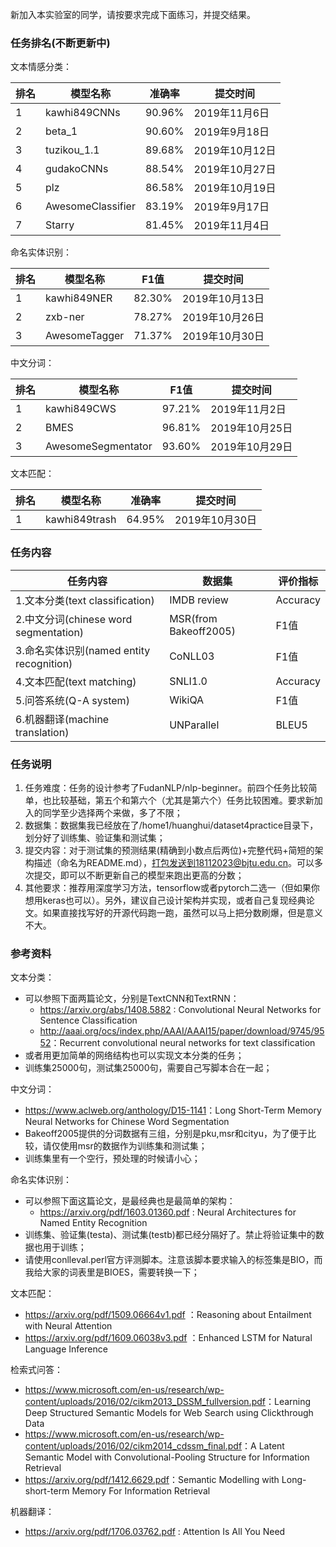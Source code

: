 新加入本实验室的同学，请按要求完成下面练习，并提交结果。

### 任务排名(不断更新中)

文本情感分类：

| 排名 | 模型名称          | 准确率 | 提交时间      |
| ---- | ----------------- | ------ | ------------- |
| 1    | kawhi849CNNs       | 90.96% | 2019年11月6日|
| 2    | beta_1            | 90.60% | 2019年9月18日 |
| 3    | tuzikou_1.1      | 89.68% | 2019年10月12日 |
| 4    | gudakoCNNs      | 88.54% | 2019年10月27日 |
| 5    | plz               | 86.58% | 2019年10月19日|
| 6    | AwesomeClassifier | 83.19% | 2019年9月17日 |
| 7    | Starry          | 81.45% | 2019年11月4日 |

命名实体识别：

| 排名 | 模型名称          | F1值 | 提交时间      |
| ---- | ----------------- | ------ | ------------- |
| 1    | kawhi849NER       | 82.30% | 2019年10月13日|
| 2    | zxb-ner           | 78.27% | 2019年10月26日 |
| 3    | AwesomeTagger     | 71.37% | 2019年10月30日 |

中文分词：

| 排名 | 模型名称          | F1值 | 提交时间      |
| ---- | ----------------- | ------ | ------------- |
| 1    | kawhi849CWS         | 97.21% | 2019年11月2日|
| 2    | BMES              | 96.81% | 2019年10月25日|
| 3    | AwesomeSegmentator   | 93.60% | 2019年10月29日|

文本匹配：

| 排名 | 模型名称          | 准确率 | 提交时间      |
| ---- | ----------------- | ------ | ------------- |
| 1    | kawhi849trash     | 64.95% | 2019年10月30日|

### 任务内容

| 任务内容                                 | 数据集                | 评价指标 |
| ---------------------------------------- | --------------------- | -------- |
| 1.文本分类(text classification)          | IMDB review           | Accuracy |
| 2.中文分词(chinese word segmentation)    | MSR(from Bakeoff2005) | F1值     |
| 3.命名实体识别(named entity recognition) | CoNLL03               | F1值     |
| 4.文本匹配(text matching)                | SNLI1.0               | Accuracy |
| 5.问答系统(Q-A system)                   | WikiQA                | F1值     |
| 6.机器翻译(machine translation)          | UNParallel            | BLEU5    |

### 任务说明

1. 任务难度：任务的设计参考了FudanNLP/nlp-beginner。前四个任务比较简单，也比较基础，第五个和第六个（尤其是第六个）任务比较困难。要求新加入的同学至少选择两个来做，多了不限；
2. 数据集：数据集我已经放在了/home1/huanghui/dataset4practice目录下，划分好了训练集、验证集和测试集；
3. 提交内容：对于测试集的预测结果(精确到小数点后两位)+完整代码+简短的架构描述（命名为README.md），打包发送到18112023@bjtu.edu.cn。可以多次提交，即可以不断更新自己的模型来跑出更高的分数；
4. 其他要求：推荐用深度学习方法，tensorflow或者pytorch二选一（但如果你想用keras也可以）。另外，建议自己设计架构并实现，或者自己复现经典论文。如果直接找写好的开源代码跑一跑，虽然可以马上把分数刷爆，但是意义不大。

### 参考资料

文本分类：

- 可以参照下面两篇论文，分别是TextCNN和TextRNN：
  - https://arxiv.org/abs/1408.5882 : Convolutional Neural Networks for Sentence Classification
  - <http://aaai.org/ocs/index.php/AAAI/AAAI15/paper/download/9745/9552>：Recurrent convolutional neural networks for text classification
- 或者用更加简单的网络结构也可以实现文本分类的任务；
- 训练集25000句，测试集25000句，需要自己写脚本合在一起；

中文分词：

- <https://www.aclweb.org/anthology/D15-1141>：Long Short-Term Memory Neural Networks for Chinese Word Segmentation 
- Bakeoff2005提供的分词数据有三组，分别是pku,msr和cityu，为了便于比较，请仅使用msr的数据作为训练集和测试集；
- 训练集里有一个空行，预处理的时候请小心；

命名实体识别：

- 可以参照下面这篇论文，是最经典也是最简单的架构：
  - https://arxiv.org/pdf/1603.01360.pdf : Neural Architectures for Named Entity Recognition
- 训练集、验证集(testa)、测试集(testb)都已经分隔好了。禁止将验证集中的数据也用于训练；
- 请使用conlleval.perl官方评测脚本。注意该脚本要求输入的标签集是BIO，而我给大家的词表里是BIOES，需要转换一下；

文本匹配：

- https://arxiv.org/pdf/1509.06664v1.pdf ：Reasoning about Entailment with Neural Attention
- https://arxiv.org/pdf/1609.06038v3.pdf ：Enhanced LSTM for Natural Language Inference

检索式问答：

- <https://www.microsoft.com/en-us/research/wp-content/uploads/2016/02/cikm2013_DSSM_fullversion.pdf>：Learning Deep Structured Semantic Models for Web Search using Clickthrough Data 
- <https://www.microsoft.com/en-us/research/wp-content/uploads/2016/02/cikm2014_cdssm_final.pdf>：A Latent Semantic Model with Convolutional-Pooling Structure for Information Retrieval 
- <https://arxiv.org/pdf/1412.6629.pdf>：Semantic Modelling with Long-short-term Memory For Information Retrieval

机器翻译：

- https://arxiv.org/pdf/1706.03762.pdf : Attention Is All You Need
